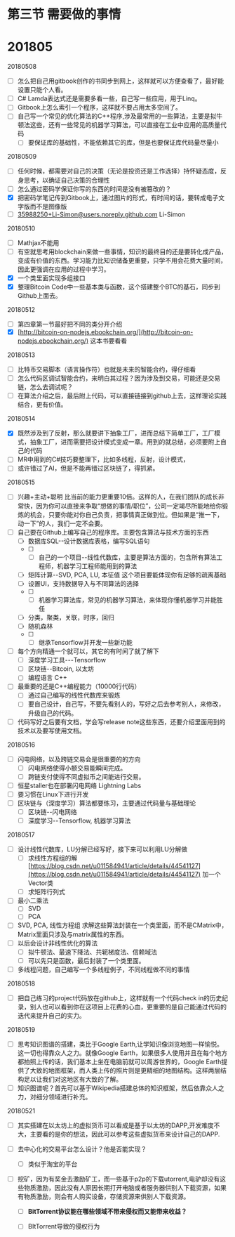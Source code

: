 # 第三节 需要做的事情

# 201805

20180508

* [ ] 怎么把自己用gitbook创作的书同步到网上，这样就可以方便查看了，最好能设置只能个人看。
* [ ] C\# Lamda表达式还是需要多看一些，自己写一些应用，用于Linq。
* [ ] Gitbook上怎么索引一个程序，这样就不要占用太多空间了。
* [ ] 自己写一个常见的优化算法的C++程序,涉及最常用的一些算法，主要是拟牛顿法这些，还有一些常见的机器学习算法，可以直接在工业中应用的高质量代码
  * [ ] 要保证库的基础性，不能依赖其它的库，但是也要保证库代码量尽量小

20180509

* [ ] 任何时候，都需要对自己的决策（无论是投资还是工作选择）持怀疑态度，反身思考，以确证自己决策的合理性
* [ ] 怎么通过密码学保证你写的东西的时间是没有被篡改的？
* [x] 把密码学笔记传到Gitbook上，通过图片的形式，有时间的话，要转成电子文字版而不是图像版
* [ ] 35988250+Li-Simon@users.noreply.github.com  Li-Simon

20180510

* [ ] Mathjax不能用
* [ ] 有空就思考用blockchain来做一些事情，知识的最终目的还是要转化成产品，变成有价值的东西。学习能力比知识储备更重要，只学不用会花费大量时间，因此更强调在应用的过程中学习。
* [x] 一个类里面实现多组接口
* [x] 整理Bitcoin Code中一些基本类与函数，这个搭建整个BTC的基石，同步到Github上面去。

20180512

* [ ] 第四章第一节最好把不同的类分开介绍
* [x] [http://bitcoin-on-nodejs.ebookchain.org/](http://bitcoin-on-nodejs.ebookchain.org/) 这本书要看看

20180513

* [ ] 比特币交易脚本（语言操作符）也就是未来的智能合约，得仔细看 
* [ ] 怎么代码区调试智能合约，来明白其过程？因为涉及到交易，可能还是交易链，怎么去调试呢？
* [ ] 在算法介绍之后，最后附上代码，可以直接链接到github上去，这样理论实践结合，更有价值。

20180514

* [x] 既然涉及到了反射，那么就要讲下抽象工厂，进而总结下简单工厂，工厂模式，抽象工厂，进而需要把设计模式变成一章。用到的就总结，必须要附上自己的代码
* [ ] MR中用到的C\#技巧要整理下，比如多线程，反射，设计模式，
* [ ] 或许错过了AI，但是不能再错过区块链了，得抓紧。

20180515

* [ ] 兴趣+主动+聪明 比当前的能力更重要10倍。这样的人，在我们团队的成长非常快，因为你可以直接来争取“想做的事情/职位”，公司一定竭尽所能地给你锻炼的机会，只要你能对你自己负责，把事情真正做到位。但如果是“推一下，动一下”的人，我们一定不会要。
* [ ] 自己要在Github上编写自己的程序库。主要包含算法与技术方面的东西
  * [ ] 数据库SQL--设计数据库表格，编写SQL语句
  * [ ] * [ ] 自己的一个项目--线性代数库，主要是算法方面的，包含所有算法工程师，机器学习工程师能用到的算法
  * [ ] 矩阵计算--SVD, PCA, LU, 本征值 这个项目要能体现你有足够的疏离基础
  * [ ] 设置UI，支持数据导入与不同算法的选择
  * [ ] * [ ] 机器学习算法库，常见的机器学习算法，来体现你懂机器学习并能胜任
  * [ ] 分类，聚类，关联，时序，回归
  * [ ] 随机森林
  * [ ] * [ ] 继承Tensorflow并开发一些新功能
* [ ] 每个方向精通一个就可以，其它的有时间了就了解下
  * [ ] 深度学习工具---Tensorflow
  * [ ] 区块链--Bitcoin, 以太坊
  * [ ] 编程语言 C++
* [ ] 最重要的还是C++编程能力（10000行代码）
  * [ ] 通过自己编写的线性代数库来锻炼
  * [ ] 要自己设计，自己写，不要先看别人的，写好之后去参考别人，来修改，升级自己的代码。
* [ ] 代码写好之后要有文档，学会写release note这些东西，还要介绍里面用到的技术以及要写使用文档。

20180516

* [ ] 闪电网络，以及跨链交易会是很重要的的方向
  * [ ] 闪电网络使得小额交易能瞬间完成。
  * [ ] 跨链支付使得不同虚拟币之间能进行交易。
* [ ] 恒星staller也在部署闪电网络 Lightning Labs
* [ ] 要习惯在Linux下进行开发
* [ ] 区块链与（深度学习）算法都要练习，主要通过代码量与基础理论
  * [ ] 区块链--闪电网络
  * [ ] 深度学习--Tensorflow, 机器学习算法

20180517

* [ ] 设计线性代数库，LU分解已经写好，接下来可以利用LU分解做
  * [ ] 求线性方程组的解 [https://blog.csdn.net/u011584941/article/details/44541127](https://blog.csdn.net/u011584941/article/details/44541127) 加一个Vector类
  * [ ] 求矩阵行列式
* [ ] 最小二乘法
  * [ ] SVD
  * [ ] PCA
* [ ] SVD, PCA, 线性方程组 求解这些算法封装在一个类里面，而不是CMatrix中，Matrix里面只涉及与matrix属性的东西。
* [ ] 以后会设计非线性优化的算法
  * [ ] 拟牛顿法、最速下降法、共轭梯度法、信赖域法
  * [ ] 可以先只是函数，最后封装了一个类里面。
* [ ] 多线程问题，自己编写一个多线程例子，不同线程做不同的事情

20180518

* [ ] 把自己练习的project代码放在github上，这样就有一个代码check in的历史纪录，别人也可以看到你在这项目上花费的心血，更重要的是自己能通过代码的迭代来提升自己的实力。

20180519

* [ ] 思考知识图谱的搭建，类比于Google Earth,让学知识像浏览地图一样愉悦。这一切也得靠众人之力。就像Google Earth，如果很多人使用并且在每个地方都拍照上传的话，我们基本上坐在电脑前就可以周游世界的，Google Earth提供了大致的地图框架，而人类上传的照片则是更精细的地图结构。这样两层结构足以让我们对这地区有大致的了解。
* [ ] 知识图谱呢？首先可以基于Wikipedia搭建总体的知识框架，然后依靠众人之力，对细分领域进行补充。

20180521

* [ ] 其实搭建在以太坊上的虚拟货币可以看成是基于以太坊的DAPP,开发难度不大，主要看的是你的想法，因此可以参考这些虚拟货币来设计自己的DAPP.
* [ ] 去中心化的交易平台怎么设计？他是否能实现？
  * [ ] 类似于淘宝的平台
* [ ] 挖矿，因为有奖金去激励矿工，而一些基于p2p的下载utorrent,电驴却没有这些物质激励，因此没有人原因长期打开电脑或者服务器供别人下载资源，如果有物质激励，则会有人购买设备，存储资源来供别人下载资源。

  * [ ] **BitTorrent协议能在哪些领域不带来侵权而又能带来收益？**

  * [ ] BItTorrent导致的侵权行为




